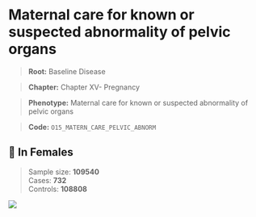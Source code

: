 # Maternal care for known or suspected abnormality of pelvic organs

> **Root:** Baseline Disease  

> **Chapter:** Chapter XV- Pregnancy  

> **Phenotype:** Maternal care for known or suspected abnormality of pelvic organs  

> **Code:** `O15_MATERN_CARE_PELVIC_ABNORM`

## 👩 In Females  
> Sample size: **109540**  
> Cases: **732**  
> Controls: **108808**
<img src="/Disease/Figures/ALL/Baseline/O15_MATERN_CARE_PELVIC_ABNORM.png"/>
<CsvTable src="/Disease_Data/ALL/Baseline/LG_O15_MATERN_CARE_PELVIC_ABNORM.csv" label="🔍 View full results" />
